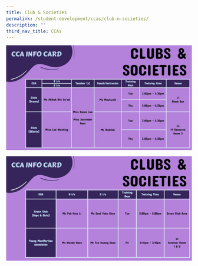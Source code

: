 ```yaml
---
title: Club & Societies
permalink: /student-development/ccas/club-n-societies/
description: ""
third_nav_title: CCAs
---
```

![Club & Societies](/images/CCA%20INFO%20CARD%20(1).jpeg)

![Club & Societies](/images/CLUBS%20&%20SOCIETIES%20(3).jpeg)
